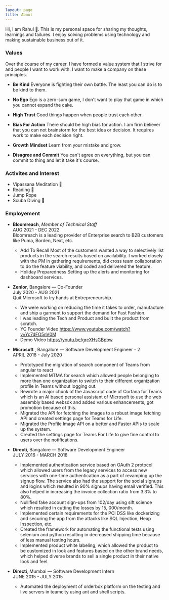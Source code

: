 ```yaml
---
layout: page
title: About
---
```

<!-- 
<p class="message">
  Hey there! This page is included as an example. Feel free to customize it for your own use upon downloading. Carry on!
</p>

In the novel, *The Strange Case of Dr. Jeykll and Mr. Hyde*, Mr. Poole is Dr. Jekyll's virtuous and loyal butler. Similarly, Poole is an upstanding and effective butler that helps you build Jekyll themes. It's made by [@mdo](https://twitter.com/mdo).

There are currently two themes built on Poole:

* [Hyde](http://hyde.getpoole.com)
* [Lanyon](http://lanyon.getpoole.com)

Learn more and contribute on [GitHub](https://github.com/poole).

## Setup

Some fun facts about the setup of this project include:

* Built for [Jekyll](https://jekyllrb.com)
* Developed on GitHub and hosted for free on [GitHub Pages](https://pages.github.com)
* Coded with [Atom](https://atom.io)

Have questions or suggestions? Feel free to [open an issue on GitHub](https://github.com/poole/issues/new) or [ask me on Twitter](https://twitter.com/mdo).

Thanks for reading! -->

Hi, I am Rahul 👋. This is my personal space for sharing my thoughts, learnings and failures. I enjoy solving problems using technology and making sustainable business out of it.

### Values
Over the course of my career. I have formed a value system that I strive for and people I want to work with. I want to make a company on these principles.
- **Be Kind**
    Everyone is fighting their own battle. The least you can do is to be kind to them.

- **No Ego**
    Ego is a zero-sum game, I don't want to play that game in which you cannot expand the cake.

- **High Trust**
    Good things happen when people trust each other.

- **Bias For Action**
    There should be high bias for action. I am firm believer that you can not brainstorm for the best idea or decision. It requires work to make each decision right.

- **Growth Mindset**
    Learn from your mistake and grow.

- **Disagree and Commit**
    You can't agree on everything, but you can commit to thing and let it take it's course.

### Activites and Interest
* Vipassana Meditation 🧘
* Reading 📖
* Jump Rope 
* Scuba Diving 🤿

### Employement
- **Bloomreach**,  _Member of Technical Staff_  
AUG 2021 - DEC 2022       
    Bloomreach is a leading provider of Enterprise search to B2B customers like Puma, Borden, Next, etc.                
    * Add To Recall Most of the customers wanted a way to selectively list products in the search results based on availability. I worked closely with the PM in gathering requirements, did cross team collaboration to do the feature viability, and coded and delivered the feature.
    * Holiday Preparedness Setting up the alerts and monitoring for dashboard services.

- **Zenlor**, Bangalore — Co-Founder   
July 2020 - AUG 2021   
    Quit Microsoft to try hands at Entrepreneurship. 
    * We were working on reducing the time it takes to order, manufacture and ship a garment to support the demand for Fast Fashion. 
    * I was leading the Tech and Product and built the product from scratch. 
    * YC Founder Video https://www.youtube.com/watch?v=Yc7dFO5nV0M
    * Demo Video https://youtu.be/grcXHsGBpbw


- **Microsoft** , Bangalore — Software Development Engineer -  2     
    APRIL 2018 - July 2020  
    * Prototyped the migration of search component of Teams from angular to react
    * Implemented MTMA for search which allowed people belonging to more than one organization to switch to their different organization profile in Teams without logging out.
    * Rewrote a major chunk of the Javascript code of Cortana for Teams which is an AI based personal assistant of Microsoft to use the web assembly based websdk and added various enhancements, got promotion because of this.
    * Migrated the API for fetching the images to a robust image fetching API and created settings page for Teams for Life.
    * Migrated the Profile Image API on a better and Faster APIs to scale up the system.
    * Created the settings page for Teams For Life to give fine control to users over the notifications.

- **Directi**, Bangalore — Software Development Engineer  
    JULY 2016 - MARCH 2018  
    * Implemented authentication service based on OAuth 2 protocol which allowed users from the legacy services to access new services with one-time authentication as a part of revamping up the signup flow. The service also had the support for the social signups and logins which resulted in 90% signups having email verified. This also helped in increasing the invoice collection ratio from 3.3% to 80%.
    * Nullified fake account sign-ups from 102/day using sift science which resulted in cutting the losses by 15, 000/month.
    * Implemented certain requirements for the PCI DSS like dockerizing and securing the app from the attacks like SQL Injection, Heap Inspection, etc.
    * Created the framework for automating the functional tests using selenium and python resulting in decreased shipping time because of less manual testing hours.
    * Implemented product white labeling, which allowed the product to be customized in look and features based on the other brand needs, which helped diverse brands to sell a single product in their native look and feel.

- **Directi**, Mumbai — Software Development Intern  
    JUNE 2015 - JULY 2015
    * Automated the deployment of orderbox platform on the testing and live servers in teamcity using ant and shell scripts.
